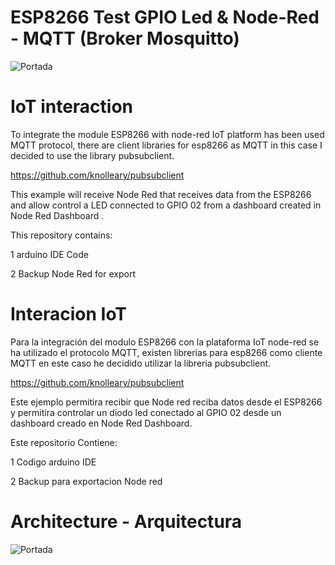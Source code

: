 #  ESP8266 Test GPIO Led & Node-Red - MQTT (Broker Mosquitto)

![Portada](https://github.com/JhonControl/ESP8266_GPIO_MQTT_Node_Red/blob/master/extras/esp8266%20mqtt%20led%20portarda%20blog.jpg)

# IoT interaction
To integrate the module ESP8266 with node-red IoT platform has been used MQTT protocol, there are client libraries for esp8266 as MQTT in this case I decided to use the library pubsubclient.

https://github.com/knolleary/pubsubclient

This example will receive Node Red that receives data from the ESP8266 and allow control a LED connected to GPIO 02 from a dashboard created in Node Red Dashboard .

This repository contains:

1 arduino IDE Code

2 Backup Node Red for export


# Interacion IoT

Para la integración del modulo ESP8266 con la plataforma IoT node-red se ha utilizado el protocolo MQTT, existen librerias para esp8266 como cliente MQTT en este caso he decidido utilizar la libreria pubsubclient.

https://github.com/knolleary/pubsubclient

Este ejemplo permitira recibir que Node red reciba datos desde el ESP8266 y permitira controlar un diodo led conectado al GPIO 02 desde un dashboard creado en Node Red Dashboard.

Este repositorio Contiene:

1 Codigo arduino IDE

2 Backup para exportacion Node red 


#  Architecture - Arquitectura

![Portada](https://github.com/JhonControl/ESP8266_GPIO_MQTT_Node_Red/blob/master/extras/arch.PNG)

